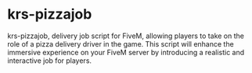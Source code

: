 # krs-pizzajob
krs-pizzajob, delivery job script for FiveM, allowing players to take on the role of a pizza delivery driver in the game. This script will enhance the immersive experience on your FiveM server by introducing a realistic and interactive job for players.

